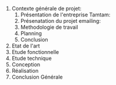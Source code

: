 1. Contexte générale de projet:
    1. Présentation de l'entreprise Tamtam:
    2. Présenatation du projet emailing:
    3. Methodologie de travail
    4. Planning
    5. Conclusion
2. Etat de l'art
3. Etude fonctionnelle
4. Etude technique
5. Conception
6. Réalisation
7. Conclusion Générale